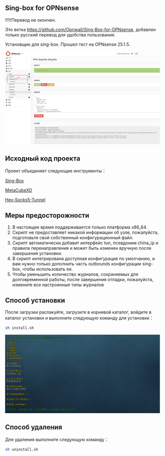 ## Sing-box for OPNsense

!!!!!Перевод не окончен.

Это ветка https://github.com/Opnwall/Sing-Box-for-OPNsense, добавлен только русский перевод для удобства пользования.

Установщик для sing-box.
Прошел тест на OPNsense 25.1.5.

![](images/proxy.png)

## Исходный код проекта
Проект объединяет следующие инструменты：

[Sing-Box](https://github.com/SagerNet/sing-box) 

[MetaCubeXD](https://github.com/MetaCubeX/metacubexd) 

[Hev-Socks5-Tunnel](https://github.com/heiher/hev-socks5-tunnel)

## Меры предосторожности
1. В настоящее время поддерживается только платформа x86_64.
2. Скрипт не предоставляет никакой информации об узле, пожалуйста, подготовьте свой собственный конфигурационный файл.
3. Скрипт автоматически добавит интерфейс tun, псевдоним china_ip и правила перенаправления и может быть изменен вручную после завершения установки.
4. В скрипт интегрирована доступная конфигурация по умолчанию, и вам нужно только дополнить часть outbounds конфигурации sing-box, чтобы использовать ее.
5. Чтобы уменьшить количество журналов, сохраняемых для долговременной работы, после завершения отладки, пожалуйста, измените все настроенные типы журналов 

## Способ установки
После загрузки распакуйте, загрузите в корневой каталог, войдите в каталог установки и выполните следующую команду для установки：

```bash
sh install.sh
```
![](images/install.png)

## Способ удаления
Для удаления выполните следующую команду：

```bash
sh uninstall.sh
```


